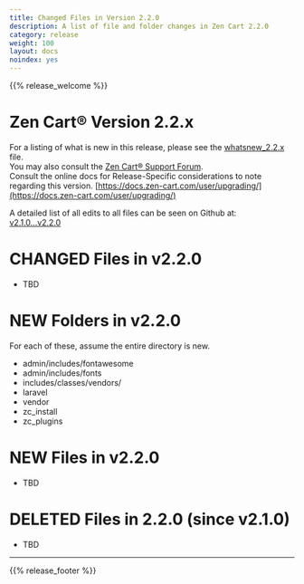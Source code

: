 ```yaml
---
title: Changed Files in Version 2.2.0
description: A list of file and folder changes in Zen Cart 2.2.0
category: release
weight: 100
layout: docs
noindex: yes
---
```



{{% release_welcome %}}

Zen Cart® Version 2.2.x
=======================

For a listing of what is new in this release, please see the [whatsnew_2.2.x](/release/whatsnew_2.2.0) file.  
You may also consult the [Zen Cart® Support Forum](https://www.zen-cart.com/forumdisplay.php?2-Zen-Cart-Release-Announcements).  
Consult the online docs for Release-Specific considerations to note regarding this version. [https://docs.zen-cart.com/user/upgrading/](https://docs.zen-cart.com/user/upgrading/)  
  
A detailed list of all edits to all files can be seen on Github at:  
[v2.1.0...v2.2.0](https://github.com/zencart/zencart/compare/v2.1.0...v2.2.0)  

CHANGED Files in v2.2.0
=======================
- TBD


NEW Folders in v2.2.0
=====================

For each of these, assume the entire directory is new.

- admin/includes/fontawesome
- admin/includes/fonts
- includes/classes/vendors/
- laravel
- vendor
- zc_install
- zc_plugins

NEW Files in v2.2.0
===================
- TBD


DELETED Files in 2.2.0 (since v2.1.0)
=====================================
- TBD
 

---

{{% release_footer %}}

